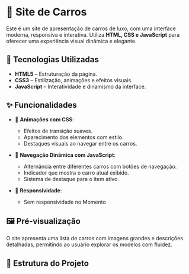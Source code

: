 # 🚗 Site de Carros

Este é um site de apresentação de carros de luxo, com uma interface moderna, responsiva e interativa. Utiliza **HTML, CSS e JavaScript** para oferecer uma experiência visual dinâmica e elegante.

## 🔧 Tecnologias Utilizadas

- **HTML5** – Estruturação da página.
- **CSS3** – Estilização, animações e efeitos visuais.
- **JavaScript** – Interatividade e dinamismo da interface.

## ✨ Funcionalidades

- 🎨 **Animações com CSS**: 
  - Efeitos de transição suaves.
  - Aparecimento dos elementos com estilo.
  - Destaques visuais ao navegar entre os carros.

- 🔁 **Navegação Dinâmica com JavaScript**:
  - Alternância entre diferentes carros com botões de navegação.
  - Indicador que mostra o carro atual exibido.
  - Sistema de destaque para o item ativo.

- 📱 **Responsividade**:
  - Sem responsividade no Momento

## 🖼️ Pré-visualização

O site apresenta uma lista de carros com imagens grandes e descrições detalhadas, permitindo ao usuário explorar os modelos com fluidez.

## 📁 Estrutura do Projeto


